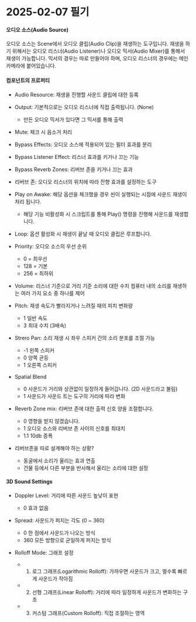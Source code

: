 # 2025-02-07 필기
#### 오디오 소스(Audio Source)
오디오 소스는 Scene에서 오디오 클립(Audio Clip)을 재생하는 도구입니다.
재생을 하기 위해서는 오디오 리스너(Audio Listener)나 오디오 믹서(Audio Mixer)를 통해서 재생이 가능합니다.
믹서의 경우는 따로 만들어야 하며, 오디오 리스너의 경우에는 메인 카메라에 붙어있습니다.

#### 컴포넌트의 프로퍼티

+ Audio Resource: 재생을 진행할 사운드 클립에 대한 등록
 
+ Output: 기본적으로는 오디오 리스너에 직접 출력됩니다. (None)
  + 만든 오디오 믹서가 있다면 그 믹서를 통해 출력

+ Mute: 체크 시 음소거 처리
+ Bypass Effects: 오디오 소스에 적용되어 있는 필터 효과를 분리
+ Bypass Listener Effect: 리스너 효과를 키거나 끄는 기능
+ Bypass Reverb Zones: 리버브 존을 키거나 끄는 효과
+ 리버브 존: 오디오 리스너의 위치에 따라 잔향 효과를 설정하는 도구
+ Play on Awake: 해당 옵션을 체크했을 경우 씬이 실행되는 시점에 사운드 재생이 처리 됩니다.
  + 해당 기능 비활성화 시 스크립트를 통해 Play() 명령을 진행해 사운드를 재생합니다.
+ Loop: 옵션 활성화 시 재생이 끝날 때 오디오 클립은 루프합니다.
+ Priority: 오디오 소스의 우선 순위
  + 0 = 최우선
  + 128 = 기본
  + 256 = 최하위
+ Volume: 리스너 기준으로 거리 기준 소리에 대한 수치 컴퓨터 내의 소리를 재생하는 여러 가지 요소 중 하나를 제어
+ Pitch: 재생 속도가 빨라지거나 느려질 때의 피치 변화량
  + 1 일반 속도
  + 3 최대 수치 (3배속)
+ Strero Pan: 소리 재생 시 좌우 스피커 간의 소리 분포를 조절 가능
  + -1 왼쪽 스피커
  + 0 양쪽 균등
  + 1 오른쪽 스피커
+ Spatial Blend
  + 0 사운드가 거리와 상관없이 일정하게 들어갑니다. (2D 사운드라고 불림)
  + 1 사운드가 사운드 트는 도구의 거리에 따라 변화
+ Reverb Zone mix: 리버브 존에 대한 출력 신호 양을 조절합니다.
  + 0 영향을 받지 않겠습니다. 
  + 1 오디오 소스와 리버브 존 사이의 신호를 최대치
  + 1.1 10db 증폭
+ 리버브존을 따로 설계해야 하는 상황?
  + 동굴에서 소리가 울리는 효과 연출
  + 건물 등에서 다른 부분을 반사해서 울리는 소리에 대한 설정

#### 3D Sound Settings

+ Doppler Level: 거리에 따른 사운드 높낮이 표현
  + 0 효과 없음
+ Spread: 사운드가 퍼지는 각도 (0 ~ 360)
  + 0 한 점에서 사운드가 나오는 방식
  + 360 모든 방향으로 균일하게 퍼지는 방식

+ Rolloff Mode: 그래프 설정
  + 1. 로그 그래프(Logarithmic Rolloff): 가까우면 사운드가 크고, 멀수록 빠르게 사운드가 작아짐
  + 2. 선형 그래프(Linear Rolloff): 거리에 따라 일정하게 사운드가 변화하는 구조
  + 3. 커스텀 그래프(Custom Rolloff): 직접 조절하는 영역
